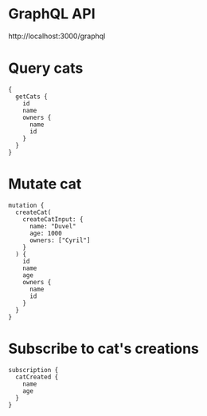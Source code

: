 # GraphQL API

http://localhost:3000/graphql

# Query cats

```
{
  getCats {
    id
    name
    owners {
      name
      id
    }
  }
}
```

# Mutate cat

```
mutation {
  createCat(
    createCatInput: {
      name: "Duvel"
      age: 1000
      owners: ["Cyril"]
    }
  ) {
    id
    name
    age
    owners {
      name
      id
    }
  }
}
```

# Subscribe to cat's creations

```
subscription {
  catCreated {
    name
    age
  }
}
```
